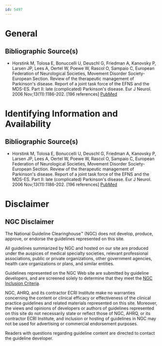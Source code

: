```yaml
---
id: 5497
---
```


# General

## Bibliographic Source(s)

- Horstink M, Tolosa E, Bonuccelli U, Deuschl G, Friedman A, Kanovsky P, Larsen JP, Lees A, Oertel W, Poewe W, Rascol O, Sampaio C, European Federation of Neurological Societies, Movement Disorder Society-European Section. Review of the therapeutic management of Parkinson's disease. Report of a joint task force of the EFNS and the MDS-ES. Part II: late (complicated) Parkinson's disease. Eur J Neurol. 2006 Nov;13(11):1186-202. [196 references] [ PubMed ](http://www.ncbi.nlm.nih.gov/entrez/query.fcgi?cmd=Retrieve&db=pubmed&dopt=Abstract&list_uids=17038032)

# Identifying Information and Availability

## Bibliographic Source(s)

- Horstink M, Tolosa E, Bonuccelli U, Deuschl G, Friedman A, Kanovsky P, Larsen JP, Lees A, Oertel W, Poewe W, Rascol O, Sampaio C, European Federation of Neurological Societies, Movement Disorder Society-European Section. Review of the therapeutic management of Parkinson's disease. Report of a joint task force of the EFNS and the MDS-ES. Part II: late (complicated) Parkinson's disease. Eur J Neurol. 2006 Nov;13(11):1186-202. [196 references] [ PubMed ](http://www.ncbi.nlm.nih.gov/entrez/query.fcgi?cmd=Retrieve&db=pubmed&dopt=Abstract&list_uids=17038032)

# Disclaimer

## NGC Disclaimer

The National Guideline Clearinghouse™ (NGC) does not develop, produce, approve, or endorse the guidelines represented on this site.

All guidelines summarized by NGC and hosted on our site are produced under the auspices of medical specialty societies, relevant professional associations, public or private organizations, other government agencies, health care organizations or plans, and similar entities.

Guidelines represented on the NGC Web site are submitted by guideline developers, and are screened solely to determine that they meet the [NGC Inclusion Criteria](/help-and-about/summaries/inclusion-criteria).

NGC, AHRQ, and its contractor ECRI Institute make no warranties concerning the content or clinical efficacy or effectiveness of the clinical practice guidelines and related materials represented on this site. Moreover, the views and opinions of developers or authors of guidelines represented on this site do not necessarily state or reflect those of NGC, AHRQ, or its contractor ECRI Institute, and inclusion or hosting of guidelines in NGC may not be used for advertising or commercial endorsement purposes.

Readers with questions regarding guideline content are directed to contact the guideline developer.


